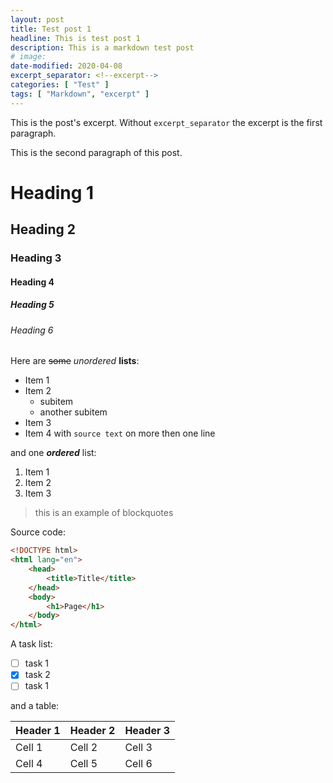 ```yaml
---
layout: post
title: Test post 1
headline: This is test post 1
description: This is a markdown test post
# image:
date-modified: 2020-04-08
excerpt_separator: <!--excerpt-->
categories: [ "Test" ]
tags: [ "Markdown", "excerpt" ]
---
```


This is the post's excerpt.<!--excerpt--> Without `excerpt_separator` the excerpt is the first paragraph.

This is the second paragraph of this post.

<!--preview-->

# Heading 1
## Heading 2
### Heading 3
#### Heading 4
##### Heading 5
###### Heading 6

Here are ~~some~~ *unordered* **lists**:

* Item 1
* Item 2
  * subitem
  * another subitem
* Item 3
* Item 4 with `source text`
  on more then one line

and one ***ordered*** list:

1. Item 1
1. Item 2
1. Item 3

> this is an example
> of blockquotes

Source code:

```html
<!DOCTYPE html>
<html lang="en">
    <head>
        <title>Title</title>
    </head>
    <body>
        <h1>Page</h1>
    </body>
</html>
```

A task list:

* [ ] task 1
* [x] task 2
* [ ] task 1

and a table:

Header 1 | Header 2 | Header 3
-------- | -------- | --------
Cell 1 | Cell 2 | Cell 3
Cell 4 | Cell 5 | Cell 6
